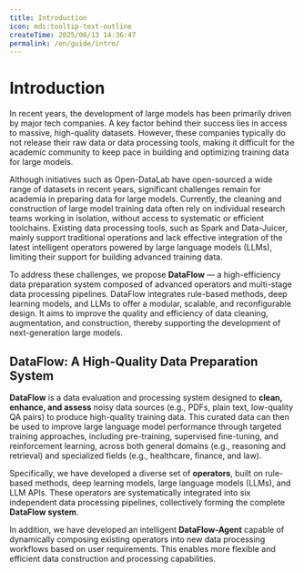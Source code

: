 ```yaml
---
title: Introduction
icon: mdi:tooltip-text-outline
createTime: 2025/06/13 14:36:47
permalink: /en/guide/intro/
---
```

# Introduction

In recent years, the development of large models has been primarily driven by major tech companies. A key factor behind their success lies in access to massive, high-quality datasets. However, these companies typically do not release their raw data or data processing tools, making it difficult for the academic community to keep pace in building and optimizing training data for large models.

Although initiatives such as Open-DataLab have open-sourced a wide range of datasets in recent years, significant challenges remain for academia in preparing data for large models. Currently, the cleaning and construction of large model training data often rely on individual research teams working in isolation, without access to systematic or efficient toolchains. Existing data processing tools, such as Spark and Data-Juicer, mainly support traditional operations and lack effective integration of the latest intelligent operators powered by large language models (LLMs), limiting their support for building advanced training data.

To address these challenges, we propose **DataFlow** — a high-efficiency data preparation system composed of advanced operators and multi-stage data processing pipelines. DataFlow integrates rule-based methods, deep learning models, and LLMs to offer a modular, scalable, and reconfigurable design. It aims to improve the quality and efficiency of data cleaning, augmentation, and construction, thereby supporting the development of next-generation large models.

## DataFlow: A High-Quality Data Preparation System

**DataFlow** is a data evaluation and processing system designed to **clean, enhance, and assess** noisy data sources (e.g., PDFs, plain text, low-quality QA pairs) to produce high-quality training data. This curated data can then be used to improve large language model performance through targeted training approaches, including pre-training, supervised fine-tuning, and reinforcement learning, across both general domains (e.g., reasoning and retrieval) and specialized fields (e.g., healthcare, finance, and law).

Specifically, we have developed a diverse set of **operators**, built on rule-based methods, deep learning models, large language models (LLMs), and LLM APIs. These operators are systematically integrated into six independent data processing pipelines, collectively forming the complete **DataFlow system**.

In addition, we have developed an intelligent **DataFlow-Agent** capable of dynamically composing existing operators into new data processing workflows based on user requirements. This enables more flexible and efficient data construction and processing capabilities.
